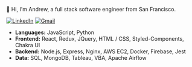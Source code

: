 👋 Hi, I'm Andrew, a full stack software engineer from San Francisco.

[![LinkedIn](https://img.shields.io/badge/andrewxlam%20-%230077B5.svg?&style=flat-square&logo=linkedin&logoColor=white&link=https://www.linkedin.com/in/andrewxlam/)](https://www.linkedin.com/in/andrewxlam/)
[![Gmail](https://img.shields.io/badge/alam1324@gmail.com%20-%23D14836.svg?&style=flat-square&logo=gmail&logoColor=white&link=mailto:alam1324@gmail.com)](mailto:alam1324@gmail.com)

- <b>Languages:</b> JavaScript, Python
- <b>Frontend:</b> React, Redux, JQuery, HTML / CSS, Styled-Components, Chakra UI
- <b>Backend:</b> Node.js, Express, Nginx, AWS EC2, Docker, Firebase, Jest
- <b>Data:</b> SQL, MongoDB, Tableau, VBA, Apache Airflow
